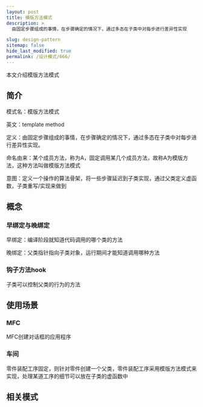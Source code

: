 ```yaml
---
layout: post
title: 模版方法模式
description: >
  由固定步骤组成的事情，在步骤确定的情况下，通过多态在子类中对每步进行差异性实现

slug: design-pattern
sitemap: false
hide_last_modified: true
permalink: /设计模式/666/
---
```


本文介绍模版方法模式

## 简介

模式名：模版方法模式

英文：template method

定义：由固定步骤组成的事情，在步骤确定的情况下，通过多态在子类中对每步进行差异性实现。

命名由来：某个成员方法，称为A，固定调用某几个成员方法，故称A为模版方法，这种方法叫做模版方法模式

意图：定义一个操作的算法骨架，将一些步骤延迟到子类实现，通过父类定义虚函数，子类重写/实现来做到

## 概念

### 早绑定与晚绑定

早绑定：编译阶段就知道代码调用的哪个类的方法

晚绑定：父类指针指向子类对象，运行期间才能知道调用哪种方法

### 钩子方法hook

子类可以控制父类的行为的方法

## 使用场景

### MFC

MFC创建对话框的应用程序

### 车间

零件装配工序固定，则针对零件创建一个父类，零件装配工序采用模版方法模式来实现，处理某道工序的细节可以放在子类的虚函数中

## 相关模式